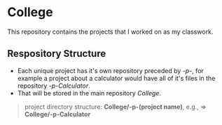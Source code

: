 # College
This repository contains the projects that I worked on as my classwork.
## Respository Structure
* Each unique project has it's own repository preceded by *-p-*, for example a project about a calculator would have all of it's files in the repository *-p-Calculator*.
* That will be stored in the main repository *College*.
>project directory structure: **College/-p-(project name)**, e.g.,  => **College/-p-Calculator** 
